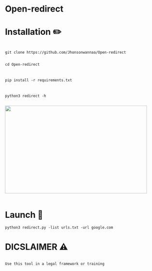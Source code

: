 # Open-redirect

# Installation ✏️

<code>
git clone https://github.com/Jhonsonwannaa/Open-redirect
  
cd Open-redirect

pip install -r requirements.txt

python3 redirect -h

<img src="https://i.postimg.cc/3wJMvWQC/disclame.png" alt="" width="470" height="290">


</code>

# Launch 🚀

<code>python3 redirect.py -list urls.txt -url google.com </code>

# DICSLAIMER ⚠️

<code>
Use this tool in a legal framework or training
</code>

